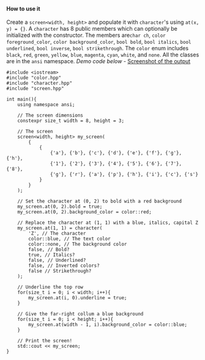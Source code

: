 #### How to use it
Create a `screen<width, height>` and populate it with `character`'s using `at(x, y) = {}`. A `character` has 8 public members which can optionally be initialized with the constructor. The members are`char ch`, `color foreground_color`, `color background_color`, `bool bold`, `bool italics`, `bool underlined`, `bool inverse`, `bool strikethrough`. The `color` enum includes `black`, `red`, `green`, `yellow`, `blue`, `magenta`, `cyan`, `white`, and `none`. All the classes are in the `ansi` namespace. *Demo code below* - [Screenshot of the output](https://i.sli.mg/K3aGn4.png)

```
#include <iostream>
#include "color.hpp"
#include "character.hpp"
#include "screen.hpp"

int main(){
	using namespace ansi;

	// The screen dimensions
	constexpr size_t width = 8, height = 3;

	// The screen
	screen<width, height> my_screen(
		{
			{
				{'a'}, {'b'}, {'c'}, {'d'}, {'e'}, {'f'}, {'g'}, {'h'},
				{'1'}, {'2'}, {'3'}, {'4'}, {'5'}, {'6'}, {'7'}, {'8'},
				{'g'}, {'r'}, {'a'}, {'p'}, {'h'}, {'i'}, {'c'}, {'s'}
			}
		}
	);

	// Set the character at (0, 2) to bold with a red background
	my_screen.at(0, 2).bold = true;
	my_screen.at(0, 2).background_color = color::red;

	// Replace the character at (1, 1) with a blue, italics, capital Z
	my_screen.at(1, 1) = character(
		'Z', // The character
		color::blue, // The text color
		color::none, // The background color
		false, // Bold?
		true, // Italics?
		false, // Underlined?
		false, // Inverted colors?
		false // Strikethrough?
	);

	// Underline the top row
	for(size_t i = 0; i < width; i++){
		my_screen.at(i, 0).underline = true;
	}

	// Give the far-right collum a blue background
	for(size_t i = 0; i < height; i++){
		my_screen.at(width - 1, i).background_color = color::blue;
	}

	// Print the screen!
	std::cout << my_screen;
}
```
